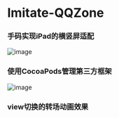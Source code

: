 # Imitate-QQZone

### 手码实现iPad的横竖屏适配
![image](https://github.com/kouliang/Imitate-QQZone/blob/master/image/1.png)
### 使用CocoaPods管理第三方框架
![image](https://github.com/kouliang/Imitate-QQZone/blob/master/image/2.png)
### view切换的转场动画效果
